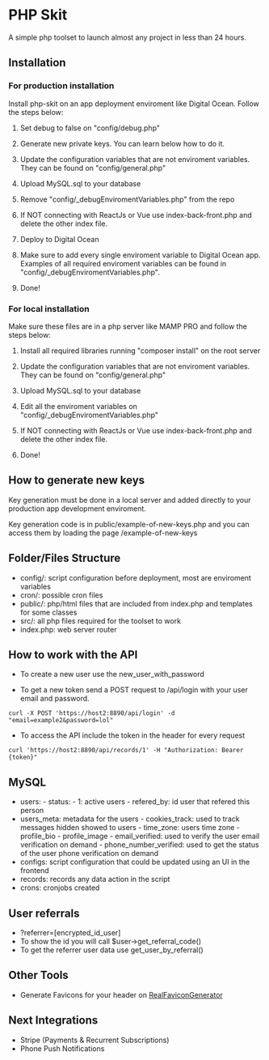 # PHP Skit

A simple php toolset to launch almost any project in less than 24 hours.

## Installation

### For production installation

Install php-skit on an app deployment enviroment like Digital Ocean. Follow the steps below:

1. Set debug to false on "config/debug.php"

2. Generate new private keys. You can learn below how to do it.

3. Update the configuration variables that are not enviroment variables. They can be found on "config/general.php"

4. Upload MySQL.sql to your database 

5. Remove "config/_debugEnviromentVariables.php" from the repo

6. If NOT connecting with ReactJs or Vue use index-back-front.php and delete the other index file.

7. Deploy to Digital Ocean

8. Make sure to add every single enviroment variable to Digital Ocean app. Examples of all required enviroment variables can be found in "config/_debugEnviromentVariables.php".

9. Done!

### For local installation

Make sure these files are in a php server like MAMP PRO and follow the steps below:

1. Install all required libraries running "composer install" on the root server

2. Update the configuration variables that are not enviroment variables. They can be found on "config/general.php"

3. Upload MySQL.sql to your database

4. Edit all the enviroment variables on "config/_debugEnviromentVariables.php"

5. If NOT connecting with ReactJs or Vue use index-back-front.php and delete the other index file.

6. Done!

## How to generate new keys

Key generation must be done in a local server and added directly to your production app development enviroment. 

Key generation code is in public/example-of-new-keys.php and you can access them by loading the page /example-of-new-keys

## Folder/Files Structure

- config/: script configuration before deployment, most are enviroment variables
- cron/: possible cron files
- public/: php/html files that are included from index.php and templates for some classes
- src/: all php files required for the toolset to work
- index.php: web server router

## How to work with the API

- To create a new user use the new_user_with_password

- To get a new token send a POST request to /api/login with your user email and password.

```
curl -X POST 'https://host2:8890/api/login' -d "email=example2&password=lol" 
```

- To access the API include the token in the header for every request

```
curl 'https://host2:8890/api/records/1' -H "Authorization: Bearer {token}"
```

## MySQL

- users:
        - status:
                - 1: active users
        - refered_by: id user that refered this person
- users_meta: metadata for the users
        - cookies_track: used to track messages hidden showed to users
        - time_zone: users time zone
        - profile_bio
        - profile_image
        - email_verified: used to verify the user email verification on demand
        - phone_number_verified: used to get the status of the user phone verification on demand
- configs: script configuration that could be updated using an UI in the frontend
- records: records any data action in the script
- crons: cronjobs created

## User referrals

- ?referrer=[encrypted_id_user]
- To show the id you will call $user->get_referral_code()
- To get the referrer user data use get_user_by_referral()

## Other Tools

- Generate Favicons for your header on [RealFaviconGenerator](https://realfavicongenerator.net/)

## Next Integrations

- Stripe (Payments & Recurrent Subscriptions)
- Phone Push Notifications
